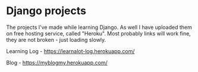 # Django projects
The projects I've made while learning Django. 
As well I have uploaded them on free hosting service, called "Heroku". 
Most probably links will work fine, they are not broken - just loading slowly.

Learning Log - https://learnalot-log.herokuapp.com/

Blog - https://myblogmy.herokuapp.com/
